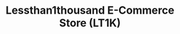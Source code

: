 ---
title: "Lessthan1thousand E-Commerce Store (LT1K)"
url: /karachi/lessthan1thousand-e-commerce-store-lt1k/
shop: clothes
---